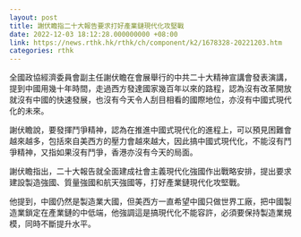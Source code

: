```yaml
---
layout: post
title: 謝伏瞻指二十大報告要求打好產業鏈現代化攻堅戰
date: 2022-12-03 18:12:28.000000000 +08:00
link: https://news.rthk.hk/rthk/ch/component/k2/1678328-20221203.htm
categories: rthk
---
```


全國政協經濟委員會副主任謝伏瞻在會展舉行的中共二十大精神宣講會發表演講，提到中國用幾十年時間，走過西方發達國家幾百年以來的路程，認為沒有改革開放就沒有中國的快速發展，也沒有今天令人刮目相看的國際地位，亦沒有中國式現代化的未來。

謝伏瞻說，要發揮鬥爭精神，認為在推進中國式現代化的進程上，可以預見困難會越來越多，包括來自美西方的壓力會越來越大，因此搞中國式現代化，不能沒有鬥爭精神，又指如果沒有鬥爭，香港亦沒有今天的局面。

謝伏瞻指出，二十大報告就全面建成社會主義現代化強國作出戰略安排，提出要求建設製造強國、質量強國和航天強國等，打好產業鏈現代化攻堅戰。

他提到，中國仍然是製造業大國，但美西方一直希望中國只做世界工廠，把中國製造業鎖定在產業鏈的中低端，他強調這是搞現代化不能容許，必須要保持製造業規模，同時不斷提升水平。

